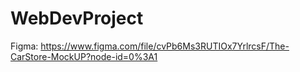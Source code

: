 # WebDevProject

Figma: https://www.figma.com/file/cvPb6Ms3RUTIOx7YrlrcsF/The-CarStore-MockUP?node-id=0%3A1